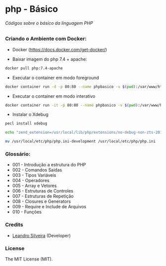 # php - Básico

###### Códigos sobre o básico da linguagem PHP

### Criando o Ambiente com Docker:

- Docker (https://docs.docker.com/get-docker/)

- Baixar imagem do php 7.4 + apache:
```bash
docker pull php:7.4-apache
```

- Executar o container em modo foreground 
```bash
docker container run -d -p 80:80 --name phpbasico -v $(pwd):/var/www/html php:7.4-apache
```

- Executar o container em modo interativo
```bash
docker container run -it -p 80:80 --name phpbasico -v $(pwd):/var/www/html php:7.4-apache /bin/bash
```

- Instalar o Xdebug
```bash
pecl install xdebug
```
```bash
echo "zend_extension=/usr/local/lib/php/extensions/no-debug-non-zts-20190902/xdebug.so" >> /usr/local/etc/php/php.ini-development
```

```bash
mv /usr/local/etc/php/php.ini-development /usr/local/etc/php/php.ini
```
### Glossário:

- 001 - Introdução a estrutura do PHP
- 002 - Comandos Saídas
- 003 - Tipos Variáveis
- 004 - Operadores
- 005 - Array e Vetores
- 006 - Estruturas de Controles
- 007 - Estruturas de Repetição
- 008 - Closures e Generators
- 009 - Require e Include de Arquivos
- 010 - Funções

### Credits

- [Leandro Silveira](https://github.com/silveirajedi) (Developer)

### License

The MIT License (MIT).

